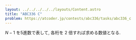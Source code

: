 ```yaml
---
layout: ../../../../../layouts/Content.astro
title: "ABC336 C"
problem: https://atcoder.jp/contests/abc336/tasks/abc336_c
---
```

$N-1$ を5進数で表して, 各桁を $2$ 倍すれば求める数値となる.
